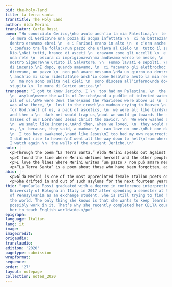 ```yaml
---
pid: the-holy-land
title: La terra santa
transtitle: The Holy Land
author: Alda Merini
translator: Carla Rossi
poem: "Ho conosciuto Gerico,\nho avuto anch’io la mia Palestina,\n  le mura del manicomio\nerano
  le mura di Gerico\ne una pozza di acqua infettata \n  ci ha battezzati tutti.\nLì
  dentro eravamo ebrei \n  e i Farisei erano in alto \n  e c’era anche il Messia \n
  \ confuso tra la folla:\nun pazzo che urlava al Cielo \n  tutto il suo amore in
  Dio.\nNoi tutti, branco di asceti \n  eravamo come gli uccelli \n  e ogni tanto
  una rete \n  oscura ci imprigionava\nma andavamo verso le messe, \n  le messe di
  nostro Signore\ne Cristo il Salvatore. \n  Fummo lavati e sepolti, \n  odoravamo
  di incenso.\nE dopo, quando amavamo, \n  ci facevano gli elettrochoc \n  perché,
  dicevano, un pazzo \n  non può amare nessuno.\nMa un giorno da dentro l’avello \n
  \ anch’io mi sono ridestata\ne anch’io come Gesù\nho avuto la mia resurrezione,
  \n  ma non sono salita nei cieli \n  sono discesa all’inferno\nda dove riguardo
  stupita \n  le mura di Gerico antica.\n"
transpoem: "I got to know Jericho, I \n  too had my Palestine, \n  the walls of the
  \n  asylum\nwere the walls of Jericho\nand a puddle of infected water \n  baptized
  all of us.\nWe were Jews there\nand the Pharisees were above us \n  and the Messiah
  was also there, \n  lost in the crowd:\na madman crying to Heaven \n  all his love
  for God.\nAll of us, a pack of ascetics, \n  we were all like birds\nand every now
  and then a \n  dark net would trap us,\nbut we would go towards the masses, \n  the
  masses of our Lord\nand Jesus Christ the Savior. \n  We were washed and buried,
  \n  we smelt like incense.\nAnd then, when we loved, \n  they would electroshock
  us, \n  because, they said, a madman \n  can love no one.\nBut one day from my grave
  \n  I too have awakened,\nand like Jesus\nI too had my own resurrection, \n  but
  I did not rise to heaven\nI went all the way down to hell\nfrom where, astonished,
  I watch again \n  the walls of the ancient Jericho.\n"
note: |-
  <p>Through the poem “La Terra Santa,” Alda Merini speaks out against the unspeakable abominations of mental institutions. She compares asylums to the Christian Holy Land both are torn apart by suffering, horror, and loneliness. I think the biggest challenge when translating this poem was conveying in English the emotions triggered by the original. Apart from <em>avello</em> (a fancy word for “grave”), the words used in the Italian version are very straightforward, yet particularly evocative. Punctuation is used parsimoniously, making the words of the poem flow almost as if it were a stream of consciousness. I chose to keep my translation like the original, using punctuation only when strictly necessary.</p>
  <p>I found the line where Merini defines herself and the other people at the asylum very interesting. She calls them <em>branco di asceti</em> (literally, “a pack of ascetics”), but compares them to birds. I wonder why Merini chose the word <em>branco</em> instead of <em>stormo</em> (“flock”), which better suits the bird analogy. Nevertheless, I chose to be loyal to the poet, keeping “pack of ascetics” instead of “flock.”</p>
  <p>I love the lines where Merini writes “un pazzo / non può amare nessuno.” These words are <em>so</em> powerful, especially when taking into account the double negation normally used in Italian. Trying to render it literally in the translation process would completely break the rules of English grammar. Therefore, I had to choose between translating the line as “a madman / cannot love anyone” and “a madman / can love no one.” To me, the latter is more evocative than the former: it’s firm and sharp, and gives a clear-cut nuance to the idea conveyed by the poet.</p>
  <p>“La Terra Santa” is a poem about those who have been forgotten, as well as the physical and psychological pain they suffered in psychiatric hospitals. As Merini writes, even after her resurrection, she still bears the marks of all the evil she experienced.</p>
abio: |-
  <p>Alda Merini is one of the most appreciated female Italian poets of the twentieth century. She experienced the horrors of World War II in fleeing Milan, her hometown, to seek shelter in the countryside. She wrote that during the bombings she would hide in paddy fields because bombs would not explode in the water. However, WWII was not the worst she had to face in life. Her existence was torn apart by her mental illness — or more specifically, by the way mental illness was perceived during her time. In 1965, at the age of thirty-four, she was committed to a psychiatric hospital for the first time.</p>
  <p>She drifted in and out of such asylums for the next fourteen years. A mother, she was taken away from her four daughters.While institutionalized, she experienced unspeakable tortures, of which she started writing after she finally returned home in 1979. Alda Merini is also remembered for writing aphorisms, and when I think of her, I always envision her smoking cigarettes — something she never gave up, even during her last days.</p>
tbio: "<p>Carla Rossi graduated with a degree in conference interpreting from the
  University of Bologna in Italy in 2017 after spending a semester at the University
  of Pennsylvania as an exchange student. She is still trying to find her place in
  the world. The only thing she knows is that she wants to keep learning English and
  possibly work in it. That’s why she recently completed her CELTA course, which enables
  her to teach English worldwide.</p>"
epigraph: 
language: Italian
lang: it
image: 
imagecredit: 
origaudio: 
translaudio: 
edition: '2020'
pagetype: submission
wrapformat: 
sequence: 
order: '27'
layout: notepage
collection: notes_2020
---
```

